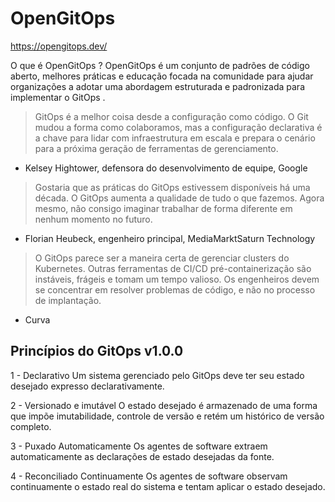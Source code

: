 # OpenGitOps

https://opengitops.dev/

O que é OpenGitOps ?
OpenGitOps é um conjunto de padrões de código aberto, melhores práticas e educação focada na comunidade para ajudar organizações a adotar uma abordagem estruturada e padronizada para implementar o GitOps .

> GitOps é a melhor coisa desde a configuração como código. O Git mudou a forma como colaboramos, mas a configuração declarativa é a chave para lidar com infraestrutura em escala e prepara o cenário para a próxima geração de ferramentas de gerenciamento.

- Kelsey Hightower, defensora do desenvolvimento de equipe, Google

> Gostaria que as práticas do GitOps estivessem disponíveis há uma década. O GitOps aumenta a qualidade de tudo o que fazemos. Agora mesmo, não consigo imaginar trabalhar de forma diferente em nenhum momento no futuro.

- Florian Heubeck, engenheiro principal, MediaMarktSaturn Technology

> O GitOps parece ser a maneira certa de gerenciar clusters do Kubernetes. Outras ferramentas de CI/CD pré-containerização são instáveis, frágeis e tomam um tempo valioso. Os engenheiros devem se concentrar em resolver problemas de código, e não no processo de implantação.

- Curva

## Princípios do GitOps v1.0.0

1 - Declarativo
Um sistema gerenciado pelo GitOps deve ter seu estado desejado expresso declarativamente.

2 - Versionado e imutável
O estado desejado é armazenado de uma forma que impõe imutabilidade, controle de versão e retém um histórico de versão completo.

3 - Puxado Automaticamente
Os agentes de software extraem automaticamente as declarações de estado desejadas da fonte.

4 - Reconciliado Continuamente
Os agentes de software observam continuamente o estado real do sistema e tentam aplicar o estado desejado.
